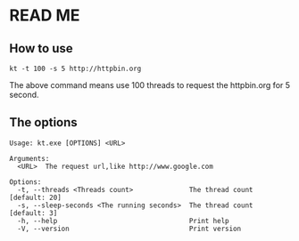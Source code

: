 # READ ME
## How to use
```
kt -t 100 -s 5 http://httpbin.org
```
The above command means use 100 threads to request the httpbin.org for 5 second.

## The options
```
Usage: kt.exe [OPTIONS] <URL>

Arguments:
  <URL>  The request url,like http://www.google.com

Options:
  -t, --threads <Threads count>              The thread count [default: 20]
  -s, --sleep-seconds <The running seconds>  The thread count [default: 3]
  -h, --help                                 Print help
  -V, --version                              Print version
```
